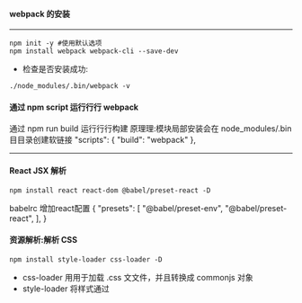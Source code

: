 #### webpack 的安装
-----
```shell
npm init -y #使用默认选项
npm install webpack webpack-cli --save-dev

```

* 检查是否安装成功:
```shell
./node_modules/.bin/webpack -v
```

#### 通过 npm script 运⾏行行 webpack

通过 npm run build 运⾏行行构建
原理理:模块局部安装会在 node_modules/.bin ⽬目录创建软链接
"scripts": {
"build": "webpack" 
},

---

#### React JSX 解析
```shell
npm install react react-dom @babel/preset-react -D
```

babelrc 增加react配置
{
    "presets": [
        "@babel/preset-env",
        "@babel/preset-react",
    ],
}


#### 资源解析:解析 CSS
```shell
npm install style-loader css-loader -D
```

* css-loader ⽤用于加载 .css ⽂文件，并且转换成 commonjs 对象
* style-loader 将样式通过 <style> 标签插⼊入到 head 中

---
#### 解析 Less 和 SaSS
```shell
npm install less less-loader -D
```

* less-loader ⽤用于将 less 转换成 css

配置less解析

```js
{ test: /\.less$/, use: [  // 处理 less 文件的 loader
                'style-loader','css-loader','less-loader'
             ]},
```



####  资源解析：解析字体
```shell
npm install file-loader
```

配置
            {
                test: /.(woff|woff2|eot|ttf|otf)$/,
                use: 'file-loader'
            }

资源解析：解析图⽚ 使⽤ url-loader
```shell
npm install url-loader
```


#### CSS 的⽂件指纹设置
* 设置 MiniCssExtractPlugin 的 filename，使⽤ [contenthash]

```shell
npm install  mini-css-extract-plugin -D
```

* MiniCssExtractPlugin.loader,和css-loader功能互斥，MiniCssExtractPlugin将css文件作为一个单独的文件打包

---

#### CSS ⽂件的压缩
* 使⽤ optimize-css-assets-webpack-plugin
* 同时使⽤ cssnano

```shell
npm install optimize-css-assets-webpack-plugin -D
npm install cssnano -D
```

配置规则
```js
plugins: [
    new OptimizeCSSAssetsPlugin({
    assetNameRegExp: /\.css$/g,
    cssProcessor: require('cssnano’)
    })
]
```

##### html ⽂件的压缩
* 修改 html-webpack-plugin，设置压缩参数

```shell
npm install html-webpack-plugin -D
```

* 配置规则
```js
        new HtmlWebpackPlugin({
            template: path.join(__dirname, 'src/search.html'),
            filename: 'search.html',
            chunks: ['search'],
            inject: true,
            minify: {
                html5: true,
                collapseWhitespace: true,
                preserveLineBreaks: false,
                minifyCSS: true,
                minifyJS: true,
                removeComments: false
            }
        }),
```

#### ⾃动清理构建⽬录

* 使⽤ clean-webpack-plugin
```shell
npm install clean-webpack-plugin -D
```
* 配置方式
``` js
const { CleanWebpackPlugin } = require('clean-webpack-plugin');
plugins: [  new CleanWebpackPlugin() };
```
